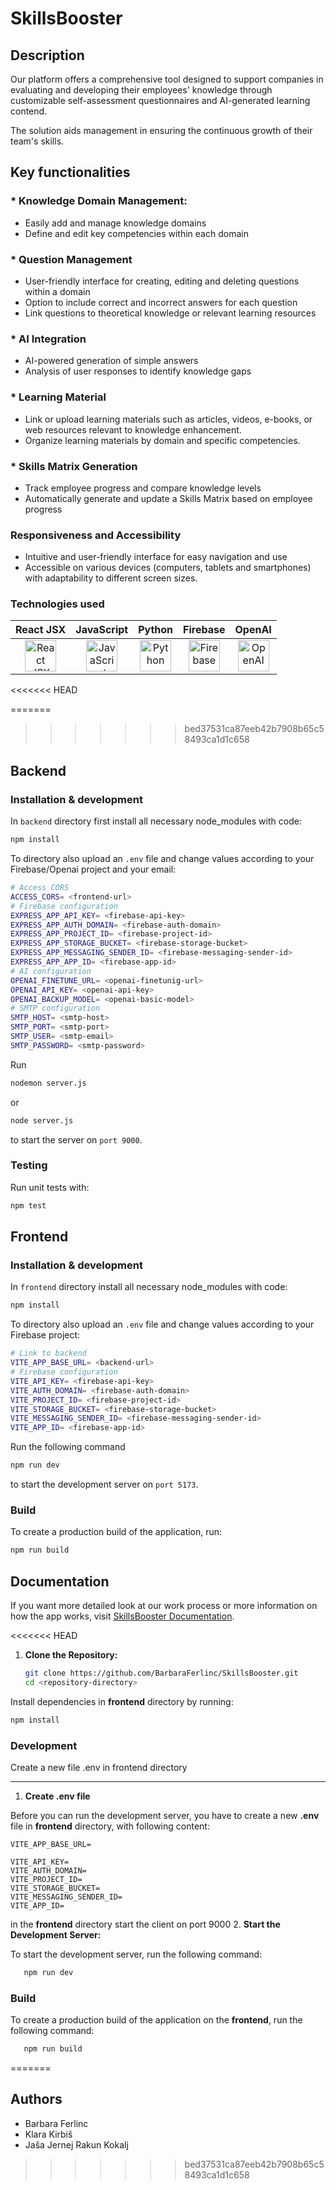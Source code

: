 # SkillsBooster
## Description
Our platform offers a comprehensive tool designed to support companies in 
evaluating and developing their employees' knowledge through customizable
self-assessment questionnaires and AI-generated learning contend.

The solution aids management in ensuring the continuous growth of their team's skills.
## Key functionalities
### * Knowledge Domain Management:
+ Easily add and manage knowledge domains
+ Define and edit key competencies within each domain
### * Question Management
* User-friendly interface for creating, editing and deleting questions within a domain
* Option to include correct and incorrect answers for each question
* Link questions to theoretical knowledge or relevant learning resources
### * AI Integration
* AI-powered generation of simple answers
* Analysis of user responses to identify knowledge gaps
### * Learning Material
* Link or upload learning materials such as articles, videos, e-books, or web resources relevant to knowledge enhancement.
* Organize learning materials by domain and specific competencies.
### * Skills Matrix Generation 
+ Track employee progress and compare knowledge levels
+ Automatically generate and update a Skills Matrix based on employee progress
### Responsiveness and Accessibility 
+ Intuitive and user-friendly interface for easy navigation and use
+ Accessible on various devices (computers, tablets and smartphones) with adaptability to different screen sizes.

### Technologies used
<div style="width: 100%; text-align: center;">

|                                                                                     React JSX                                                                                     |                                                                               JavaScript                                                                                |                                                                                Python                                                                                |                                                                                   Firebase                                                                                    |                                                                                     OpenAI                                                                                     |
|:---------------------------------------------------------------------------------------------------------------------------------------------------------------------------------:| :-----------------------------------------------------------------------------------------------------------------------------------------------------------------: | :------------------------------------------------------------------------------------------------------------------------------------------------------------------: | :--------------------------------------------------------------------------------------------------------------------------------------------------------------------------: | :------------------------------------------------------------------------------------------------------------------------------------------------------------------------------: | 
| <a href="https://reactjs.org/docs/introducing-jsx.html" title="React JSX"><img src="https://github.com/get-icon/geticon/raw/master/icons/react.svg" alt="React JSX" width="50px" height="50px"></a> | <a href="https://www.javascript.com/" title="JavaScript"><img src="https://github.com/get-icon/geticon/raw/master/icons/javascript.svg" alt="JavaScript" width="50px" height="50px"></a> | <a href="https://www.python.org/" title="Python"><img src="https://github.com/get-icon/geticon/raw/master/icons/python.svg" alt="Python" width="50px" height="50px"></a> | <a href="https://firebase.google.com/" title="Firebase"><img src="https://github.com/get-icon/geticon/raw/master/icons/firebase.svg" alt="Firebase" width="50px" height="50px"></a> | <a href="https://openai.com/" title="OpenAI"><img src="https://assets-global.website-files.com/5e6aa3e3f001fae105b8e1e7/63920ffe0f48f96db746221d_open-ai-logo-8B9BFEDC26-seeklogo.com.png" alt="OpenAI" width="50px" height="50px"></a> |

</div>

<<<<<<< HEAD



=======
>>>>>>> bed37531ca87eeb42b7908b65c58493ca1d1c658
## Backend
### Installation & development
In `backend` directory first install all necessary node_modules with code:
```bash
npm install
```
To directory also upload an `.env` file and change values according to your Firebase/Openai project and your email:
```bash
# Access CORS
ACCESS_CORS= <frontend-url>
# Firebase configuration
EXPRESS_APP_API_KEY= <firebase-api-key>
EXPRESS_APP_AUTH_DOMAIN= <firebase-auth-domain>
EXPRESS_APP_PROJECT_ID= <firebase-project-id>
EXPRESS_APP_STORAGE_BUCKET= <firebase-storage-bucket>
EXPRESS_APP_MESSAGING_SENDER_ID= <firebase-messaging-sender-id>
EXPRESS_APP_APP_ID= <firebase-app-id>
# AI configuration
OPENAI_FINETUNE_URL= <openai-finetunig-url>
OPENAI_API_KEY= <openai-api-key>
OPENAI_BACKUP_MODEL= <openai-basic-model>
# SMTP configuration
SMTP_HOST= <smtp-host>
SMTP_PORT= <smtp-port>
SMTP_USER= <smtp-email>
SMTP_PASSWORD= <smtp-password>
```
Run
```bash
nodemon server.js
```
or
```bash
node server.js
```
to start the server on `port 9000`.
### Testing
Run unit tests with:
```bash
npm test
```

## Frontend
### Installation & development
In `frontend` directory install all necessary node_modules with code:
```bash
npm install
```
To directory also upload an `.env` file and change values according to your Firebase project:
```bash
# Link to backend
VITE_APP_BASE_URL= <backend-url>
# Firebase configuration
VITE_API_KEY= <firebase-api-key>
VITE_AUTH_DOMAIN= <firebase-auth-domain>
VITE_PROJECT_ID= <firebase-project-id>
VITE_STORAGE_BUCKET= <firebase-storage-bucket>
VITE_MESSAGING_SENDER_ID= <firebase-messaging-sender-id>
VITE_APP_ID= <firebase-app-id>
```
Run the following command
```bash
npm run dev
```
to start the development server on `port 5173`.
### Build
To create a production build of the application, run:
```bash
npm run build
```

## Documentation
If you want more detailed look at our work process or more information on how the app works, visit [SkillsBooster Documentation](https://github.com/BarbaraFerlinc/SkillsBooster/tree/main/documentation).

<<<<<<< HEAD
1. **Clone the Repository:**

   ```bash
   git clone https://github.com/BarbaraFerlinc/SkillsBooster.git
   cd <repository-directory>

Install dependencies in **frontend** directory by running:
````bash
npm install
````

### Development
Create a new file .env in frontend directory
___
1. **Create .env file**
 
Before you can run the development server, you have to create a new **.env** file in **frontend** directory, with following content: 
````
VITE_APP_BASE_URL=

VITE_API_KEY= 
VITE_AUTH_DOMAIN=
VITE_PROJECT_ID= 
VITE_STORAGE_BUCKET= 
VITE_MESSAGING_SENDER_ID= 
VITE_APP_ID= 
````
in the **frontend** directory start the client on port 9000
2. **Start the Development Server:**

   To start the development server, run the following command:

```bash
   npm run dev
```

### Build
To create a production build of the application on the **frontend**, run the following command:

```bash
   npm run build
```
=======
## Authors
* Barbara Ferlinc
* Klara Kirbiš
* Jaša Jernej Rakun Kokalj
>>>>>>> bed37531ca87eeb42b7908b65c58493ca1d1c658
